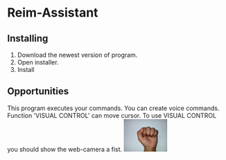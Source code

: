 # Reim-Assistant

## Installing

1. Download the newest version of program.
2. Open installer.
3. Install

## Opportunities

This program executes your commands.
You can create voice commands.
Function 'VISUAL CONTROL' can move cursor.
To use VISUAL CONTROL you should show the web-camera a fist.
<img src="fist1.jpg" width="100" height="75" />
